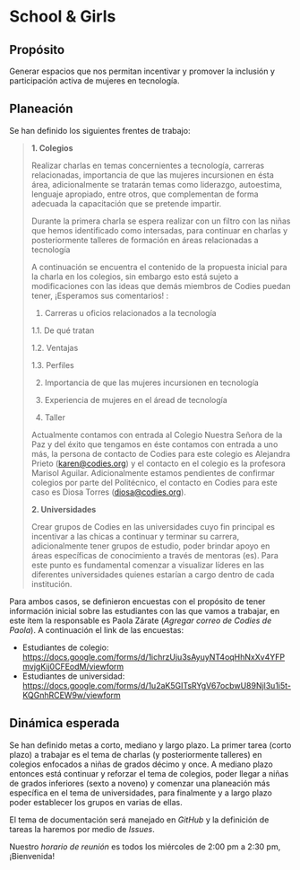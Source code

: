 School & Girls
====================

Propósito
---------------------
Generar espacios que nos permitan incentivar y promover la inclusión y participación activa de mujeres en tecnología. 

Planeación
---------------------
Se han definido los siguientes frentes de trabajo: 

> **1. Colegios**
> 
> Realizar charlas en temas concernientes a tecnología, carreras relacionadas, importancia de que las mujeres incursionen en ésta área, adicionalmente se tratarán temas como liderazgo, autoestima, lenguaje apropiado, entre otros, que complementan de forma adecuada la capacitación que se pretende impartir. 
>
>Durante la primera charla se espera realizar con un filtro con las niñas que hemos identificado como intersadas, para continuar en charlas y posteriormente talleres de formación en áreas relacionadas a tecnología
>
>A continuación se encuentra el contenido de la propuesta inicial para la charla en los colegios, sin embargo esto está sujeto a modificaciones con las ideas que demás miembros de Codies puedan tener, ¡Esperamos sus comentarios! :
>
>1. Carreras u oficios relacionados a la tecnología 
>
>   1.1. De qué tratan
>
>   1.2. Ventajas
>
>   1.3. Perfiles
>
>2. Importancia  de  que  las  mujeres  incursionen  en  tecnología
>
>3. Experiencia de mujeres en el áread de tecnología
>
>4. Taller
>
>Actualmente contamos con entrada al Colegio Nuestra Señora de la Paz y del éxito que tengamos en éste contamos con entrada a uno más, la persona de contacto de Codies para este colegio es Alejandra Prieto (karen@codies.org) y el contacto en el colegio es la profesora Marisol Aguilar. Adicionalmente estamos pendientes de confirmar colegios por parte del Politécnico, el contacto en Codies para este caso es Diosa Torres (diosa@codies.org).
>
>
> **2. Universidades**
>
> Crear grupos de Codies en las universidades cuyo fin principal es incentivar a las chicas a continuar y terminar su carrera, adicionalmente tener grupos de estudio, poder brindar apoyo en áreas específicas de conocimiento a través de mentoras (es). Para este punto es fundamental comenzar a visualizar líderes en las diferentes universidades quienes estarían a cargo dentro de cada institución.
>

Para ambos casos, se definieron encuestas con el propósito de tener información inicial sobre las estudiantes con las que vamos a trabajar, en este ítem la responsable es Paola Zárate (*Agregar correo de Codies de Paola*). A continuación el link de las encuestas:

+ Estudiantes de colegio: https://docs.google.com/forms/d/1ichrzUju3sAyuyNT4oqHhNxXv4YFPmvjgKij0CFEodM/viewform
+ Estudiantes de universidad: https://docs.google.com/forms/d/1u2aK5GITsRYgV67ocbwU89Njl3u1i5t-KQGnhRCEW9w/viewform

Dinámica esperada
---------------------
Se han definido metas a corto, mediano y largo plazo. La primer tarea (corto plazo) a trabajar es el tema de charlas (y posteriormente talleres) en colegios enfocados a niñas de grados décimo y once. A mediano plazo entonces está continuar y reforzar el tema de colegios, poder llegar a niñas de grados inferiores (sexto a noveno) y comenzar una planeación más específica en el tema de universidades, para finalmente y a largo plazo poder establecer los grupos en varias de ellas.

El tema de documentación será manejado en *GitHub* y la definición de tareas la haremos por medio de *Issues*.

Nuestro *horario de reunión* es todos los miércoles de 2:00 pm a 2:30 pm, ¡Bienvenida!
